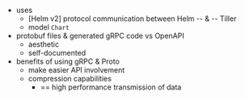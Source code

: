 * uses
  * [Helm v2] protocol communication between Helm -- & -- Tiller
  * model `Chart`
* protobuf files & generated gRPC code vs OpenAPI
  * aesthetic
  * self-documented
* benefits of using gRPC & Proto
  * make easier API involvement
  * compression capabilities
    * == high performance transmission of data